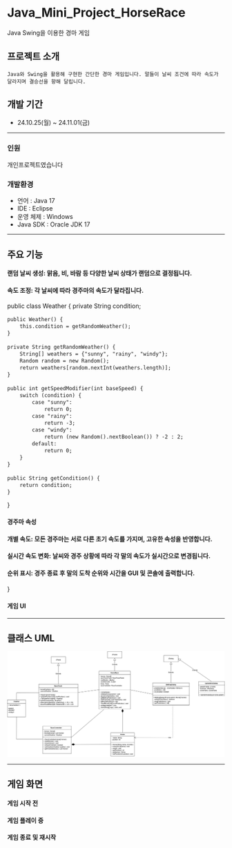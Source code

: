 # Java_Mini_Project_HorseRace

  Java Swing을 이용한 경마 게임

  ## 프로젝트 소개
    Java와 Swing을 활용해 구현한 간단한 경마 게임입니다. 말들이 날씨 조건에 따라 속도가 달라지며 결승선을 향해 달립니다.

  ## 개발 기간

  - 24.10.25(월) ~ 24.11.01(금)
---
### 인원

개인프로젝트였습니다

### 개발환경
- 언어 : Java 17
- IDE : Eclipse
- 운영 체제 : Windows
- Java SDK : Oracle JDK 17

---

## 주요 기능

#### 랜덤 날씨 생성: 맑음, 비, 바람 등 다양한 날씨 상태가 랜덤으로 결정됩니다.
####    속도 조정: 각 날씨에 따라 경주마의 속도가 달라집니다.

public class Weather {
    private String condition;

    public Weather() {
        this.condition = getRandomWeather();
    }

    private String getRandomWeather() {
        String[] weathers = {"sunny", "rainy", "windy"};
        Random random = new Random();
        return weathers[random.nextInt(weathers.length)];
    }

    public int getSpeedModifier(int baseSpeed) {
        switch (condition) {
            case "sunny":
                return 0; 
            case "rainy":
                return -3; 
            case "windy":
                return (new Random().nextBoolean()) ? -2 : 2;
            default:
                return 0; 
        }
    }

    public String getCondition() {
        return condition;
    }
}






#### 경주마 속성
####     개별 속도: 모든 경주마는 서로 다른 초기 속도를 가지며, 고유한 속성을 반영합니다.
#### 실시간 속도 변화: 날씨와 경주 상황에 따라 각 말의 속도가 실시간으로 변경됩니다.

#### 순위 표시: 경주 종료 후 말의 도착 순위와 시간을 GUI 및 콘솔에 출력합니다.




#### 
  }


#### 


####

#### 게임 UI

---
## 클래스 UML
![HorseRace_UML(Class)](https://github.com/Yeop9999/Java_Mini_Project_HorseRace/blob/main/HorseRace_UML(class).drawio.png)

---
## 게임 화면

#### 게임 시작 전


#### 게임 플레이 중


#### 게임 종료 및 재시작


#### 





